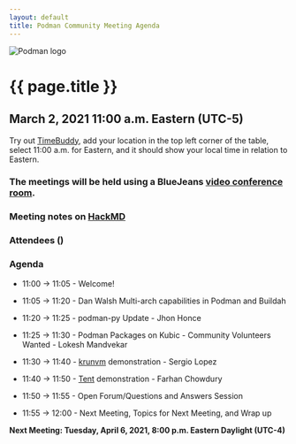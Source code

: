 ```yaml
---
layout: default
title: Podman Community Meeting Agenda
---
```


![Podman logo](../../../images/podman.svg)

# {{ page.title }}
## March 2, 2021 11:00 a.m. Eastern (UTC-5)

Try out [TimeBuddy](https://www.worldtimebuddy.com/?pl=1&lid=5,0&h=5&date=3/2/2021%7C3&hf=1), add your location in the top left corner of the table,
select 11:00 a.m. for Eastern, and it should show your local time in relation to Eastern.

### The meetings will be held using a BlueJeans [video conference room](https://bluejeans.com/796412039).

### Meeting notes on [HackMD](https://hackmd.io/fc1zraYdS0-klJ2KJcfC7w)

### Attendees ()

### Agenda

* 11:00 -> 11:05 - Welcome! 

* 11:05 -> 11:20 - Dan Walsh Multi-arch capabilities in Podman and Buildah
 
* 11:20 -> 11:25 - podman-py Update - Jhon Honce

* 11:25 -> 11:30 - Podman Packages on Kubic - Community Volunteers Wanted - Lokesh Mandvekar
 
* 11:30 -> 11:40 - [krunvm](https://github.com/slp/krunvm/) demonstration - Sergio Lopez

* 11:40 -> 11:50 - [Tent](https://github.com/fhsinchy/tent) demonstration - Farhan Chowdury

* 11:50 -> 11:55 - Open Forum/Questions and Answers Session

* 11:55 -> 12:00 - Next Meeting, Topics for Next Meeting, and Wrap up

 **Next Meeting: Tuesday, April 6, 2021, 8:00 p.m. Eastern Daylight (UTC-4)**
